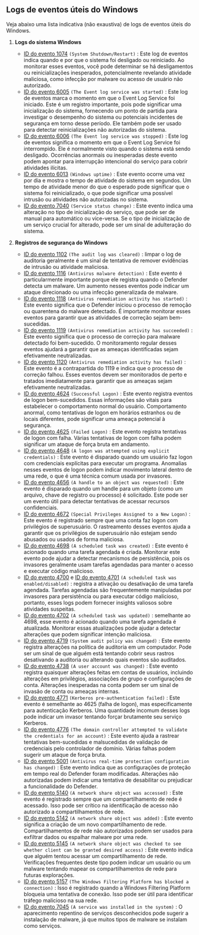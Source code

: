 ## Logs de eventos úteis do Windows

Veja abaixo uma lista indicativa (não exaustiva) de logs de eventos úteis do Windows.

1. **Logs do sistema Windows**
    
    - [ID do evento 1074](https://serverfault.com/questions/885601/windows-event-codes-for-startup-shutdown-lock-unlock) `(System Shutdown/Restart)` : Este log de eventos indica quando e por que o sistema foi desligado ou reiniciado. Ao monitorar esses eventos, você pode determinar se há desligamentos ou reinicializações inesperados, potencialmente revelando atividade maliciosa, como infecção por malware ou acesso de usuário não autorizado.
    - [ID do evento 6005](https://superuser.com/questions/1137371/how-to-find-out-if-windows-was-running-at-a-given-time) `(The Event log service was started)` : Este log de eventos marca o momento em que o Event Log Service foi iniciado. Este é um registro importante, pois pode significar uma inicialização do sistema, fornecendo um ponto de partida para investigar o desempenho do sistema ou potenciais incidentes de segurança em torno desse período. Ele também pode ser usado para detectar reinicializações não autorizadas do sistema.
    - [ID do evento 6006](https://learn.microsoft.com/en-us/answers/questions/235563/server-issue) `(The Event log service was stopped)` : Este log de eventos significa o momento em que o Event Log Service foi interrompido. Ele é normalmente visto quando o sistema está sendo desligado. Ocorrências anormais ou inesperadas deste evento podem apontar para interrupção intencional do serviço para cobrir atividades ilícitas.
    - [ID do evento 6013](https://serverfault.com/questions/885601/windows-event-codes-for-startup-shutdown-lock-unlock) `(Windows uptime)` : Este evento ocorre uma vez por dia e mostra o tempo de atividade do sistema em segundos. Um tempo de atividade menor do que o esperado pode significar que o sistema foi reinicializado, o que pode significar uma possível intrusão ou atividades não autorizadas no sistema.
    - [ID do evento 7040](https://www.slideshare.net/Hackerhurricane/finding-attacks-with-these-6-events) `(Service status change)` : Este evento indica uma alteração no tipo de inicialização do serviço, que pode ser de manual para automático ou vice-versa. Se o tipo de inicialização de um serviço crucial for alterado, pode ser um sinal de adulteração do sistema.
2. **Registros de segurança do Windows**
    
    - [ID do evento 1102](https://www.ultimatewindowssecurity.com/securitylog/encyclopedia/event.aspx?eventid=1102) `(The audit log was cleared)` : limpar o log de auditoria geralmente é um sinal de tentativa de remover evidências de intrusão ou atividade maliciosa.
    - [ID do evento 1116](https://learn.microsoft.com/en-us/microsoft-365/security/defender-endpoint/troubleshoot-microsoft-defender-antivirus?view=o365-worldwide) `(Antivirus malware detection)` : Este evento é particularmente importante porque ele registra quando o Defender detecta um malware. Um aumento nesses eventos pode indicar um ataque direcionado ou uma infecção generalizada de malware.
    - [ID do evento 1118](https://learn.microsoft.com/en-us/microsoft-365/security/defender-endpoint/troubleshoot-microsoft-defender-antivirus?view=o365-worldwide) `(Antivirus remediation activity has started)` : Este evento significa que o Defender iniciou o processo de remoção ou quarentena do malware detectado. É importante monitorar esses eventos para garantir que as atividades de correção sejam bem-sucedidas.
    - [ID do evento 1119](https://learn.microsoft.com/en-us/microsoft-365/security/defender-endpoint/troubleshoot-microsoft-defender-antivirus?view=o365-worldwide) `(Antivirus remediation activity has succeeded)` : Este evento significa que o processo de correção para malware detectado foi bem-sucedido. O monitoramento regular desses eventos ajudará a garantir que as ameaças identificadas sejam efetivamente neutralizadas.
    - [ID do evento 1120](https://learn.microsoft.com/en-us/microsoft-365/security/defender-endpoint/troubleshoot-microsoft-defender-antivirus?view=o365-worldwide) `(Antivirus remediation activity has failed)` : Este evento é a contrapartida do 1119 e indica que o processo de correção falhou. Esses eventos devem ser monitorados de perto e tratados imediatamente para garantir que as ameaças sejam efetivamente neutralizadas.
    - [ID do evento 4624](https://www.ultimatewindowssecurity.com/securitylog/encyclopedia/event.aspx?eventid=4624) `(Successful Logon)` : Este evento registra eventos de logon bem-sucedidos. Essas informações são vitais para estabelecer o comportamento normal do usuário. Comportamento anormal, como tentativas de logon em horários estranhos ou de locais diferentes, pode significar uma ameaça potencial à segurança.
    - [ID do evento 4625](https://www.ultimatewindowssecurity.com/securitylog/encyclopedia/event.aspx?eventid=4625) `(Failed Logon)` : Este evento registra tentativas de logon com falha. Várias tentativas de logon com falha podem significar um ataque de força bruta em andamento.
    - [ID do evento 4648](https://www.ultimatewindowssecurity.com/securitylog/encyclopedia/event.aspx?eventid=4648) `(A logon was attempted using explicit credentials)` : Este evento é disparado quando um usuário faz logon com credenciais explícitas para executar um programa. Anomalias nesses eventos de logon podem indicar movimento lateral dentro de uma rede, o que é uma técnica comum usada por invasores.
    - [ID do evento 4656](https://www.ultimatewindowssecurity.com/securitylog/encyclopedia/event.aspx?eventid=4656) `(A handle to an object was requested)` : Este evento é disparado quando um handle para um objeto (como um arquivo, chave de registro ou processo) é solicitado. Este pode ser um evento útil para detectar tentativas de acessar recursos confidenciais.
    - [ID do evento 4672](https://www.ultimatewindowssecurity.com/securitylog/encyclopedia/event.aspx?eventid=4672) `(Special Privileges Assigned to a New Logon)` : Este evento é registrado sempre que uma conta faz logon com privilégios de superusuário. O rastreamento desses eventos ajuda a garantir que os privilégios de superusuário não estejam sendo abusados ​​ou usados ​​de forma maliciosa.
    - [ID do evento 4698](https://www.ultimatewindowssecurity.com/securitylog/encyclopedia/event.aspx?eventid=4698) `(A scheduled task was created)` : Este evento é acionado quando uma tarefa agendada é criada. Monitorar este evento pode ajudar a detectar mecanismos de persistência, pois os invasores geralmente usam tarefas agendadas para manter o acesso e executar código malicioso.
    - [ID do evento 4700](https://www.ultimatewindowssecurity.com/securitylog/encyclopedia/event.aspx?eventid=4700) e [ID do evento 4701](https://www.ultimatewindowssecurity.com/securitylog/encyclopedia/event.aspx?eventid=4701) `(A scheduled task was enabled/disabled)` : registra a ativação ou desativação de uma tarefa agendada. Tarefas agendadas são frequentemente manipuladas por invasores para persistência ou para executar código malicioso, portanto, esses logs podem fornecer insights valiosos sobre atividades suspeitas.
    - [ID do evento 4702](https://www.ultimatewindowssecurity.com/securitylog/encyclopedia/event.aspx?eventid=4702) `(A scheduled task was updated)` : semelhante ao 4698, esse evento é acionado quando uma tarefa agendada é atualizada. Monitorar essas atualizações pode ajudar a detectar alterações que podem significar intenção maliciosa.
    - [ID do evento 4719](https://www.ultimatewindowssecurity.com/securitylog/encyclopedia/event.aspx?eventid=4719) `(System audit policy was changed)` : Este evento registra alterações na política de auditoria em um computador. Pode ser um sinal de que alguém está tentando cobrir seus rastros desativando a auditoria ou alterando quais eventos são auditados.
    - [ID do evento 4738](https://www.ultimatewindowssecurity.com/securitylog/encyclopedia/event.aspx?eventid=4738) `(A user account was changed)` : Este evento registra quaisquer alterações feitas em contas de usuários, incluindo alterações em privilégios, associações de grupo e configurações de conta. Alterações inesperadas na conta podem ser um sinal de invasão de conta ou ameaças internas.
    - [ID do evento 4771](https://www.ultimatewindowssecurity.com/securitylog/encyclopedia/event.aspx?eventid=4771) `(Kerberos pre-authentication failed)` : Este evento é semelhante ao 4625 (falha de logon), mas especificamente para autenticação Kerberos. Uma quantidade incomum desses logs pode indicar um invasor tentando forçar brutamente seu serviço Kerberos.
    - [ID do evento 4776](https://www.ultimatewindowssecurity.com/securitylog/encyclopedia/event.aspx?eventid=4776) `(The domain controller attempted to validate the credentials for an account)` : Este evento ajuda a rastrear tentativas bem-sucedidas e malsucedidas de validação de credenciais pelo controlador de domínio. Várias falhas podem sugerir um ataque de força bruta.
    - [ID do evento 5001](https://learn.microsoft.com/en-us/microsoft-365/security/defender-endpoint/troubleshoot-microsoft-defender-antivirus?view=o365-worldwide) `(Antivirus real-time protection configuration has changed)` : Este evento indica que as configurações de proteção em tempo real do Defender foram modificadas. Alterações não autorizadas podem indicar uma tentativa de desabilitar ou prejudicar a funcionalidade do Defender.
    - [ID do evento 5140](https://www.ultimatewindowssecurity.com/securitylog/encyclopedia/event.aspx?eventid=5140) `(A network share object was accessed)` : Este evento é registrado sempre que um compartilhamento de rede é acessado. Isso pode ser crítico na identificação de acesso não autorizado a compartilhamentos de rede.
    - [ID do evento 5142](https://www.ultimatewindowssecurity.com/securitylog/encyclopedia/event.aspx?eventid=5142) `(A network share object was added)` : Este evento significa a criação de um novo compartilhamento de rede. Compartilhamentos de rede não autorizados podem ser usados ​​para exfiltrar dados ou espalhar malware por uma rede.
    - [ID do evento 5145](https://www.ultimatewindowssecurity.com/securitylog/encyclopedia/event.aspx?eventid=5145) `(A network share object was checked to see whether client can be granted desired access)` : Este evento indica que alguém tentou acessar um compartilhamento de rede. Verificações frequentes deste tipo podem indicar um usuário ou um malware tentando mapear os compartilhamentos de rede para futuras explorações.
    - [ID do evento 5157](https://www.ultimatewindowssecurity.com/securitylog/encyclopedia/event.aspx?eventid=5157) `(The Windows Filtering Platform has blocked a connection)` : Isso é registrado quando a Windows Filtering Platform bloqueia uma tentativa de conexão. Isso pode ser útil para identificar tráfego malicioso na sua rede.
    - [ID do evento 7045](https://www.ultimatewindowssecurity.com/securitylog/encyclopedia/event.aspx?eventid=7045) `(A service was installed in the system)` : O aparecimento repentino de serviços desconhecidos pode sugerir a instalação de malware, já que muitos tipos de malware se instalam como serviços.